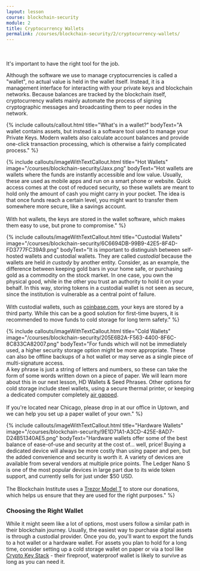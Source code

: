 ```yaml
---
layout: lesson
course: blockchain-security
module: 2
title: Cryptocurrency Wallets
permalink: /courses/blockchain-security/2/cryptocurrency-wallets/
---
```

<br>
<br>
<span class="openingParagraph">It's important to have the right tool for the job.</span>

Although the software we use to manage cryptocurrencies is called a "wallet", no actual value is held in the wallet itself. Instead, it is a management interface for interacting with your private keys and blockchain networks. Because balances are tracked by the blockchain itself, cryptocurrency wallets mainly automate the process of signing cryptographic messages and broadcasting them to peer nodes in the network.

{% include callouts/callout.html
    title="What's in a wallet?"
    bodyText="A wallet contains assets, but instead is a software tool used to manage your Private Keys. Modern wallets also calculate account balances and provide one-click transaction processing, which is otherwise a fairly complicated process."
%}

{% include callouts/imageWithTextCallout.html 
    title="Hot Wallets"
    image="/courses/blockchain-security/Jaxx.png"
    bodyText="Hot wallets are wallets where the funds are instantly accessible and low value. Usually, these are used as mobile apps and run on a smart phone or website. Quick access comes at the cost of reduced security, so these wallets are meant to hold only the amount of cash you might carry in your pocket. The idea is that once funds reach a certain level, you might want to transfer them somewhere more secure, like a savings account.<br><br>With hot wallets, the keys are stored in the wallet software, which makes them easy to use, but prone to compromise."
%}

{% include callouts/imageWithTextCallout.html 
    title="Custodial Wallets"
    image="/courses/blockchain-security/6C6694DB-99B9-42E5-8F4D-FD3777FC39A9.png"
    bodyText="It is important to distinguish between self-hosted wallets and custodial wallets. They are called <em>custodial</em> because the wallets are held <em>in custody</em> by another entity. Consider, as an example, the difference between keeping gold bars in your home safe, or purchasing gold as a commodity on the stock market. In one case, you own the physical good, while in the other you trust an authority to hold it on your behalf. In this way, storing tokens in a custodial wallet is not seen as secure, since the institution is vulnerable as a central point of failure.<br><br>With custodial wallets, such as <a href='https://coinbase.com/'>coinbase.com</a>, your keys are stored by a third party. While this can be a good solution for first-time buyers, it is recommended to move funds to cold storage for long term safety."
%}

{% include callouts/imageWithTextCallout.html 
    title="Cold Wallets"
    image="/courses/blockchain-security/205E6B2A-F563-4400-8F6C-8C833CA82007.png"
    bodyText="For funds which will not be immediately used, a higher security storage option might be more appropriate. These can also be offline backups of a hot wallet or may serve as a single piece of multi-signature access.<br> A key phrase is just a string of letters and numbers, so these can take the form of some words written down on a piece of paper. We will learn more about this in our next lesson, HD Wallets &amp; Seed Phrases. Other options for cold storage include steel wallets, using a secure thermal printer, or keeping a dedicated computer completely <a href='https://en.wikipedia.org/wiki/Air_gap_%28networking%29'>air gapped</a>.<br><br>If you're located near Chicago, please drop in at our office in Uptown, and we can help you set up a paper wallet of your own."
%}

{% include callouts/imageWithTextCallout.html 
    title="Hardware Wallets"
    image="/courses/blockchain-security/9E1D71A1-A3CD-425E-8AD7-D24B51340AE5.png"
    bodyText="Hardware wallets offer some of the best balance of ease-of-use and security at the cost of... well, price! Buying a dedicated device will always be more costly than using paper and pen, but the added convenience and security is worth it. A variety of devices are available from several vendors at multiple price points. The Ledger Nano S is one of the most popular devices in large part due to its wide token support, and currently sells for just under $50 USD.<br><br>The Blockchain Institute uses a <a href='https://trezor.io/'>Trezor Model T</a> to store our donations, which helps us ensure that they are used for the right purposes."
%}

<h3>Choosing the Right Wallet</h3>
While it might seem like a lot of options, most users follow a similar path in their blockchain journey. Usually, the easiest way to purchase digital assets is through a custodial provider. Once you do, you'll want to export the funds to a hot wallet or a hardware wallet. For assets you plan to hold for a long time, consider setting up a cold storage wallet on paper or via a tool like <a href="https://cryptokeystack.com/">Crypto Key Stack</a> - their fireproof, waterproof wallet is likely to survive as long as you can need it.

